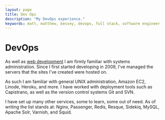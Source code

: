 ```yaml
---
layout: page
title: Dev Ops
description: "My DevOps experience."
keywords: matt, matthew, bessey, devops, full stack, software engineer
---
```

# DevOps

As well as [web development](/webdev.html) I am firmly familiar with systems administration. Since I first started developing in 2009, I've managed the servers that the sites I've created were hosted on.

As such I am familiar with general UNIX administration, Amazon EC2, Linode, Heroku, and more. I have worked with deployment tools such as Capistrano, as well as the version control systems Git and SVN.

I have set up many other services, some to learn, some out of need. As of writing the list stands at: Nginx, Passenger, Redis, Resque, Sidekiq, MySQL, Apache Solr, Varnish, and Squid.
